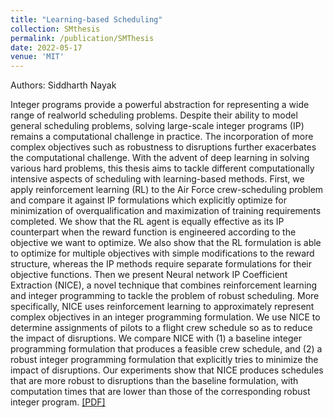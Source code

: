 ```yaml
---
title: "Learning-based Scheduling"
collection: SMthesis
permalink: /publication/SMThesis
date: 2022-05-17
venue: 'MIT'
---
```

Authors: Siddharth Nayak

Integer programs provide a powerful abstraction for representing a wide range of realworld scheduling problems. Despite their ability to model general scheduling problems, solving large-scale integer programs (IP) remains a computational challenge in practice. The incorporation of more complex objectives such as robustness to disruptions further exacerbates the computational challenge. With the advent of deep learning in solving various hard problems, this thesis aims to tackle different computationally intensive aspects of scheduling with learning-based methods. First, we apply reinforcement learning (RL) to the Air Force crew-scheduling problem and compare it against IP formulations which explicitly optimize for minimization of overqualification and maximization of training requirements completed. We show that the RL agent is equally effective as its IP counterpart when the reward function is engineered according to the objective we want to optimize. We also show that the RL formulation is able to optimize for multiple objectives with simple modifications to the reward structure, whereas the IP methods require separate formulations for their objective functions. Then we present Neural network IP Coefficient Extraction (NICE), a novel technique that combines reinforcement learning and integer programming to tackle the problem of robust scheduling. More specifically, NICE uses reinforcement learning to approximately represent complex objectives in an integer programming formulation. We use NICE to determine assignments of pilots to a flight crew schedule so as to reduce the impact of disruptions. We compare NICE with (1) a baseline integer programming formulation that produces a feasible crew schedule, and (2) a robust integer programming formulation that explicitly tries to minimize the impact of disruptions. Our experiments show that NICE produces schedules that are more robust to disruptions than the baseline formulation, with computation times that are lower than those of the corresponding robust integer program. [[PDF]](https://dspace.mit.edu/bitstream/handle/1721.1/145097/Nayak-sidnayak-SM-AeroAstro-2022-thesis.pdf?sequence=1&isAllowed=y)

<!-- Recommended citation: Your Namesdas, You. (2010). "Paper Title Number 2." <i>Journal 1</i>. 1(2). -->

